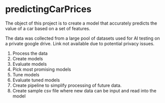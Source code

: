 # predictingCarPrices
The object of this project is to create a model that accurately predicts the value of a car based on a set of features. 

The data was collected from a large pool of datasets used for AI testing on a private google drive. Link not available due to potential privacy issues.

1. Process the data
2. Create models
3. Evaluate models
4. Pick most promising models
5. Tune models
6. Evaluate tuned models
7. Create pipeline to simplify processing of future data.
8. Create sample csv file where new data can be input and read into the model

